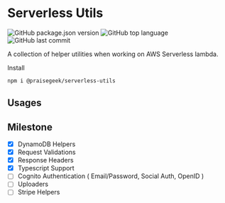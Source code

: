 # Serverless Utils

![GitHub package.json version](https://img.shields.io/github/package-json/v/praisegeek/serverless-utils) ![GitHub top language](https://img.shields.io/github/languages/top/praisegeek/serverless-utils) ![GitHub last commit](https://img.shields.io/github/last-commit/praisegeek/serverless-utils)

A collection of helper utilities when working on AWS Serverless lambda.

Install

```bash
npm i @praisegeek/serverless-utils
```

## Usages

## Milestone

- [x] DynamoDB Helpers
- [x] Request Validations
- [x] Response Headers
- [x] Typescript Support
- [ ] Cognito Authentication ( Email/Password, Social Auth, OpenID )
- [ ] Uploaders
- [ ] Stripe Helpers
